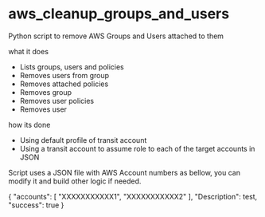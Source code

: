 # aws_cleanup_groups_and_users
Python script to remove AWS Groups and Users attached to them

what it does
- Lists groups, users and policies
- Removes users from group
- Removes attached policies
- Removes group
- Removes user policies
- Removes user

how its done
 - Using default profile of transit account
 - Using a transit account to assume role to each of the target accounts in JSON 

Script uses a JSON file with AWS Account numbers as bellow, you can modify it and build other logic if needed.

{
	"accounts": [
		"XXXXXXXXXXX1",
		"XXXXXXXXXXX2"
	],
	"Description": test,
	"success": true
}

